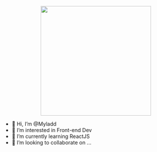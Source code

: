 <div id="header" align="center">
  <img src="https://media.giphy.com/media/jdPMeyv9rn0hZHh8n9/giphy.gif" width="300"/>
</div>




- 👋 Hi, I’m @Myladd
- 👀 I’m interested in Front-end Dev
- 🌱 I’m currently learning ReactJS
- 💞️ I’m looking to collaborate on ...

<!---
Myladd/Myladd is a ✨ special ✨ repository because its `README.md` (this file) appears on your GitHub profile.
You can click the Preview link to take a look at your changes.
--->
